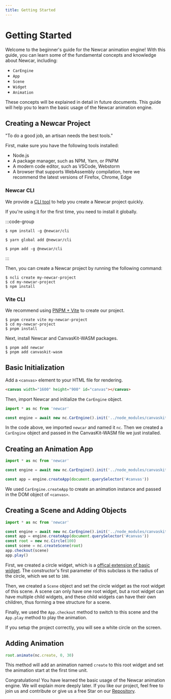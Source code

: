 ```yaml
---
title: Getting Started
---
```


# Getting Started

Welcome to the beginner's guide for the Newcar animation engine! With this guide, you can learn some of the fundamental concepts and knowledge about Newcar, including:

- `CarEngine`
- `App`
- `Scene`
- `Widget`
- `Animation`

These concepts will be explained in detail in future documents. This guide will help you to learn the basic usage of the Newcar animation engine.

## Creating a Newcar Project

"To do a good job, an artisan needs the best tools."

First, make sure you have the following tools installed:

- Node.js
- A package manager, such as NPM, Yarn, or PNPM
- A modern code editor, such as VSCode, Webstorm
- A browser that supports WebAssembly compilation, here we recommend the latest versions of Firefox, Chrome, Edge

### Newcar CLI

We provide a [CLI tool](https://www.npmjs.com/package/@newcar/cli) to help you create a Newcar project quickly.

If you're using it for the first time, you need to install it globally.

:::code-group

```shell [npm]
$ npm install -g @newcar/cli
```

```shell [yarn]
$ yarn global add @newcar/cli
```

```shell [pnpm]
$ pnpm add -g @newcar/cli
```

:::

Then, you can create a Newcar project by running the following command:

```shell
$ ncli create my-newcar-project
$ cd my-newcar-project
$ npm install
```

### Vite CLI

We recommend using [PNPM + Vite](https://vitejs.dev/guide/#scaffolding-your-first-vite-project) to create our project.

```shell
$ pnpm create vite my-newcar-project
$ cd my-newcar-project
$ pnpm install
```

Next, install Newcar and CanvasKit-WASM packages.

```shell
$ pnpm add newcar
$ pnpm add canvaskit-wasm
```

## Basic Initialization

Add a `<canvas>` element to your HTML file for rendering.

```html
<canvas width="1600" height="900" id="canvas"></canvas>
```

Then, import Newcar and initialize the `CarEngine` object.

```typescript
import * as nc from 'newcar'

const engine = await new nc.CarEngine().init('../node_modules/canvaskit-wasm/bin/canvaskit.wasm')
```

In the code above, we imported `newcar` and named it `nc`. Then we created a `CarEngine` object and passed in the CanvasKit-WASM file we just installed.

## Creating an Animation App

```typescript
import * as nc from 'newcar'

const engine = await new nc.CarEngine().init('../node_modules/canvaskit-wasm/bin/canvaskit.wasm')

const app = engine.createApp(document.querySelector('#canvas'))
```

We used `CarEngine.createApp` to create an animation instance and passed in the DOM object of `<canvas>`.

## Creating a Scene and Adding Objects

```typescript
import * as nc from 'newcar'

const engine = await new nc.CarEngine().init('../node_modules/canvaskit-wasm/bin/canvaskit.wasm')
const app = engine.createApp(document.querySelector('#canvas'))
const root = new nc.Circle(100)
const scene = nc.createScene(root)
app.checkout(scene)
app.play()
```

First, we created a circle widget, which is a [offical extension of basic widget](/dev/basic-widget). The constructor's first parameter of this subclass is the radius of the circle, which we set to `100`.

Then, we created a `Scene` object and set the circle widget as the root widget of this scene. A scene can only have one root widget, but a root widget can have multiple child widgets, and these child widgets can have their own children, thus forming a tree structure for a scene.

Finally, we used the `App.checkout` method to switch to this scene and the `App.play` method to play the animation.

If you setup the project correctly, you will see a white circle on the screen.

## Adding Animation

```typescript
root.animate(nc.create, 0, 30)
```

This method will add an animation named `create` to this root widget and set the animation start at the first time unit.

Congratulations! You have learned the basic usage of the Newcar animation engine. We will explain more deeply later. If you like our project, feel free to join us and contribute or give us a free Star on our [Repository](https://github.com/dromara/newcar).
